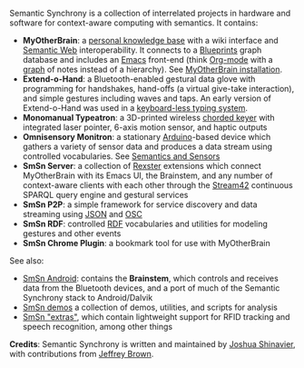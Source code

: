 Semantic Synchrony is a collection of interrelated projects in hardware and software for context-aware computing with semantics.  It contains:

* **MyOtherBrain**: a [personal knowledge base](http://en.wikipedia.org/wiki/Personal_knowledge_base) with a wiki interface and [Semantic Web](http://en.wikipedia.org/wiki/Semantic_Web) interoperability.  It connects to a [Blueprints](https://github.com/tinkerpop/blueprints) graph database and includes an [Emacs](http://www.gnu.org/software/emacs/) front-end (think [Org-mode](http://en.wikipedia.org/wiki/Org-mode) with a [graph](http://en.wikipedia.org/wiki/Graph_%28mathematics%29) of notes instead of a hierarchy).  See [MyOtherBrain installation](https://github.com/joshsh/smsn/wiki/MyOtherBrain-installation).
* **Extend-o-Hand**: a Bluetooth-enabled gestural data glove with programming for handshakes, hand-offs (a virtual give-take interaction), and simple gestures including waves and taps.  An early version of Extend-o-Hand was used in a [keyboard-less typing system](http://fortytwo.net/share/qiJAriy/UbiKeyboard.mp4).
* **Monomanual Typeatron**: a 3D-printed wireless [chorded keyer](http://en.wikipedia.org/wiki/Chorded_keyboard) with integrated laser pointer, 6-axis motion sensor, and haptic outputs
* **Omnisensory Monitron**: a stationary [Arduino](http://www.arduino.cc/)-based device which gathers a variety of sensor data and produces a data stream using controlled vocabularies.  See [Semantics and Sensors](http://www.slideshare.net/joshsh/semantics-and-sensors)
* **SmSn Server**: a collection of [Rexster](https://github.com/tinkerpop/rexster) extensions which connect MyOtherBrain with its Emacs UI, the Brainstem, and any number of context-aware clients with each other through the [Stream42](https://github.com/joshsh/stream42) continuous SPARQL query engine and gestural services
* **SmSn P2P**: a simple framework for service discovery and data streaming using [JSON](http://json.org/) and [OSC](http://opensoundcontrol.org/)
* **SmSn RDF**: controlled [RDF](http://en.wikipedia.org/wiki/Resource_Description_Framework) vocabularies and utilities for modeling gestures and other events
* **SmSn Chrome Plugin**: a bookmark tool for use with MyOtherBrain

See also:

* [SmSn Android](http://github.com/joshsh/extendo-android): contains the **Brainstem**, which controls and receives data from the Bluetooth devices, and a port of much of the Semantic Synchrony stack to Android/Dalvik
* [SmSn demos](https://github.com/joshsh/laboratory/tree/master/net/fortytwo/smsn/smsn-demos) a collection of demos, utilities, and scripts for analysis
* [SmSn "extras"](https://github.com/joshsh/extendo-extras), which contain lightweight support for RFID tracking and speech recognition, among other things

**Credits**: Semantic Synchrony is written and maintained by [Joshua Shinavier](https://github.com/joshsh), with contributions from [Jeffrey Brown](https://github.com/JeffreyBenjaminBrown).
